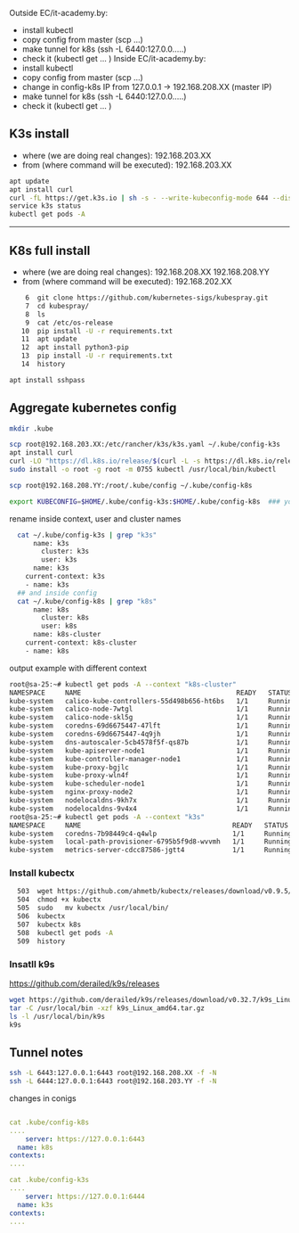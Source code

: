 
Outside EC/it-academy.by:
- install kubectl
- copy config from master (scp ...)
- make tunnel for k8s (ssh -L 6440:127.0.0.....)
- check it (kubectl get ... )
Inside EC/it-academy.by:
- install kubectl
- copy config from master (scp ...)
- change in config-k8s IP from 127.0.0.1 -> 192.168.208.XX (master IP)
- make tunnel for k8s (ssh -L 6440:127.0.0.....)
- check it (kubectl get ... )

## K3s install

- where (we are doing real changes): 192.168.203.XX
- from (where command will be executed): 192.168.203.XX

```bash
apt update
apt install curl
curl -fL https://get.k3s.io | sh -s - --write-kubeconfig-mode 644 --disable traefik --disable servicelb
service k3s status
kubectl get pods -A
```

---

## K8s full install

- where (we are doing real changes): 192.168.208.XX 192.168.208.YY
- from (where command will be executed): 192.168.202.XX


```bash
    6  git clone https://github.com/kubernetes-sigs/kubespray.git
    7  cd kubespray/
    8  ls
    9  cat /etc/os-release
   10  pip install -U -r requirements.txt
   11  apt update
   12  apt install python3-pip
   13  pip install -U -r requirements.txt
   14  history

apt install sshpass
```

## Aggregate kubernetes config


```bash
mkdir .kube

scp root@192.168.203.XX:/etc/rancher/k3s/k3s.yaml ~/.kube/config-k3s
apt install curl
curl -LO "https://dl.k8s.io/release/$(curl -L -s https://dl.k8s.io/release/stable.txt)/bin/linux/amd64/kubectl"
sudo install -o root -g root -m 0755 kubectl /usr/local/bin/kubectl

scp root@192.168.208.YY:/root/.kube/config ~/.kube/config-k8s

export KUBECONFIG=$HOME/.kube/config-k3s:$HOME/.kube/config-k8s  ### you can add this command into .bashrc file

```

rename inside context, user and cluster names

```bash
  cat ~/.kube/config-k3s | grep "k3s"
      name: k3s
        cluster: k3s
        user: k3s
      name: k3s
    current-context: k3s
    - name: k3s
  ## and inside config
  cat ~/.kube/config-k8s | grep "k8s"
      name: k8s
        cluster: k8s
        user: k8s
      name: k8s-cluster
    current-context: k8s-cluster
    - name: k8s
```


output example with different context

```bash
root@sa-25:~# kubectl get pods -A --context "k8s-cluster"
NAMESPACE     NAME                                       READY   STATUS    RESTARTS   AGE
kube-system   calico-kube-controllers-55d498b656-ht6bs   1/1     Running   0          2d22h
kube-system   calico-node-7wtgl                          1/1     Running   0          2d22h
kube-system   calico-node-skl5g                          1/1     Running   0          2d22h
kube-system   coredns-69d6675447-47lft                   1/1     Running   0          2d22h
kube-system   coredns-69d6675447-4q9jh                   1/1     Running   0          2d22h
kube-system   dns-autoscaler-5cb4578f5f-qs87b            1/1     Running   0          2d22h
kube-system   kube-apiserver-node1                       1/1     Running   1          2d22h
kube-system   kube-controller-manager-node1              1/1     Running   2          2d22h
kube-system   kube-proxy-bgjlc                           1/1     Running   0          2d22h
kube-system   kube-proxy-wln4f                           1/1     Running   0          2d22h
kube-system   kube-scheduler-node1                       1/1     Running   1          2d22h
kube-system   nginx-proxy-node2                          1/1     Running   0          2d22h
kube-system   nodelocaldns-9kh7x                         1/1     Running   0          2d22h
kube-system   nodelocaldns-9v4x4                         1/1     Running   0          2d22h
root@sa-25:~# kubectl get pods -A --context "k3s"
NAMESPACE     NAME                                      READY   STATUS    RESTARTS   AGE
kube-system   coredns-7b98449c4-q4wlp                   1/1     Running   0          62m
kube-system   local-path-provisioner-6795b5f9d8-wvvmh   1/1     Running   0          62m
kube-system   metrics-server-cdcc87586-jgtt4            1/1     Running   0          62m
```

### Install kubectx

```bash
  503  wget https://github.com/ahmetb/kubectx/releases/download/v0.9.5/kubectx
  504  chmod +x kubectx
  505  sudo   mv kubectx /usr/local/bin/
  506  kubectx
  507  kubectx k8s
  508  kubectl get pods -A
  509  history
```


### Insatll k9s

https://github.com/derailed/k9s/releases

```bash
wget https://github.com/derailed/k9s/releases/download/v0.32.7/k9s_Linux_amd64.tar.gz
tar -C /usr/local/bin -xzf k9s_Linux_amd64.tar.gz
ls -l /usr/local/bin/k9s
k9s
```

## Tunnel notes

```bash
ssh -L 6443:127.0.0.1:6443 root@192.168.208.XX -f -N
ssh -L 6444:127.0.0.1:6443 root@192.168.203.YY -f -N
```

changes in conigs

```yaml

cat .kube/config-k8s
....
    server: https://127.0.0.1:6443
  name: k8s
contexts:
....

cat .kube/config-k3s
....
    server: https://127.0.0.1:6444
  name: k3s
contexts:
....
```